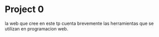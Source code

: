# Project 0

la web que cree en este tp cuenta brevemente las herramientas que se  utilizan en programacion web.

